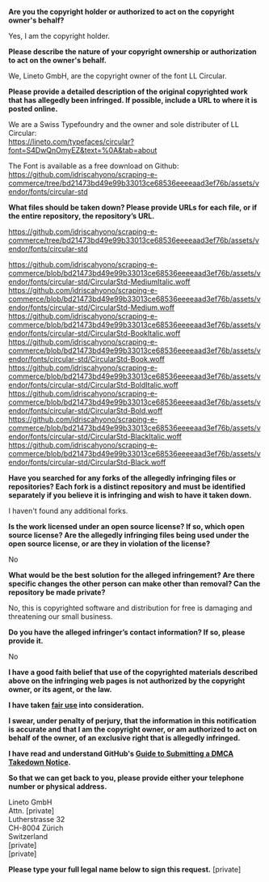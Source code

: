 **Are you the copyright holder or authorized to act on the copyright owner's behalf?**

Yes, I am the copyright holder.

**Please describe the nature of your copyright ownership or authorization to act on the owner's behalf.**

We, Lineto GmbH, are the copyright owner of the font LL Circular.

**Please provide a detailed description of the original copyrighted work that has allegedly been infringed. If possible, include a URL to where it is posted online.**

We are a Swiss Typefoundry and the owner and sole distributer of LL Circular:  
https://lineto.com/typefaces/circular?font=S4DwQnOmyEZ&text=%0A&tab=about

The Font is available as a free download on Github:  
https://github.com/idriscahyono/scraping-e-commerce/tree/bd21473bd49e99b33013ce68536eeeeaad3ef76b/assets/vendor/fonts/circular-std

**What files should be taken down? Please provide URLs for each file, or if the entire repository, the repository’s URL.**

https://github.com/idriscahyono/scraping-e-commerce/tree/bd21473bd49e99b33013ce68536eeeeaad3ef76b/assets/vendor/fonts/circular-std

https://github.com/idriscahyono/scraping-e-commerce/blob/bd21473bd49e99b33013ce68536eeeeaad3ef76b/assets/vendor/fonts/circular-std/CircularStd-MediumItalic.woff  
https://github.com/idriscahyono/scraping-e-commerce/blob/bd21473bd49e99b33013ce68536eeeeaad3ef76b/assets/vendor/fonts/circular-std/CircularStd-Medium.woff  
https://github.com/idriscahyono/scraping-e-commerce/blob/bd21473bd49e99b33013ce68536eeeeaad3ef76b/assets/vendor/fonts/circular-std/CircularStd-BookItalic.woff  
https://github.com/idriscahyono/scraping-e-commerce/blob/bd21473bd49e99b33013ce68536eeeeaad3ef76b/assets/vendor/fonts/circular-std/CircularStd-Book.woff  
https://github.com/idriscahyono/scraping-e-commerce/blob/bd21473bd49e99b33013ce68536eeeeaad3ef76b/assets/vendor/fonts/circular-std/CircularStd-BoldItalic.woff  
https://github.com/idriscahyono/scraping-e-commerce/blob/bd21473bd49e99b33013ce68536eeeeaad3ef76b/assets/vendor/fonts/circular-std/CircularStd-Bold.woff  
https://github.com/idriscahyono/scraping-e-commerce/blob/bd21473bd49e99b33013ce68536eeeeaad3ef76b/assets/vendor/fonts/circular-std/CircularStd-BlackItalic.woff  
https://github.com/idriscahyono/scraping-e-commerce/blob/bd21473bd49e99b33013ce68536eeeeaad3ef76b/assets/vendor/fonts/circular-std/CircularStd-Black.woff

**Have you searched for any forks of the allegedly infringing files or repositories? Each fork is a distinct repository and must be identified separately if you believe it is infringing and wish to have it taken down.**

I haven't found any additional forks.

**Is the work licensed under an open source license? If so, which open source license? Are the allegedly infringing files being used under the open source license, or are they in violation of the license?**

No

**What would be the best solution for the alleged infringement? Are there specific changes the other person can make other than removal? Can the repository be made private?**

No, this is copyrighted software and distribution for free is damaging and threatening our small business.

**Do you have the alleged infringer’s contact information? If so, please provide it.**

No

**I have a good faith belief that use of the copyrighted materials described above on the infringing web pages is not authorized by the copyright owner, or its agent, or the law.**

**I have taken <a href="https://www.lumendatabase.org/topics/22">fair use</a> into consideration.**

**I swear, under penalty of perjury, that the information in this notification is accurate and that I am the copyright owner, or am authorized to act on behalf of the owner, of an exclusive right that is allegedly infringed.**

**I have read and understand GitHub's <a href="https://docs.github.com/articles/guide-to-submitting-a-dmca-takedown-notice/">Guide to Submitting a DMCA Takedown Notice</a>.**

**So that we can get back to you, please provide either your telephone number or physical address.**

Lineto GmbH  
Attn. [private]  
Lutherstrasse 32  
CH-8004 Zürich  
Switzerland  
[private]  
[private]

**Please type your full legal name below to sign this request.**
[private]
